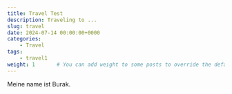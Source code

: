 ```yaml
---
title: Travel Test
description: Traveling to ...
slug: travel
date: 2024-07-14 00:00:00+0000
categories:
    - Travel
tags:
    - travel1
weight: 1       # You can add weight to some posts to override the default sorting (date descending)
---
```


Meine name ist Burak.
